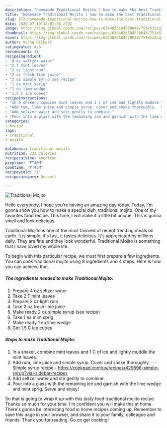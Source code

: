 ```yaml
---
description: "homemade Traditional Mojito | how to make the best Traditional Mojito"
title: "homemade Traditional Mojito | how to make the best Traditional Mojito"
slug: 672-homemade-traditional-mojito-how-to-make-the-best-traditional-mojito
date: 2020-07-19T18:01:56.279Z
image: https://img-global.cpcdn.com/recipes/6344826104578048/751x532cq70/traditional-mojito-recipe-main-photo.jpg
thumbnail: https://img-global.cpcdn.com/recipes/6344826104578048/751x532cq70/traditional-mojito-recipe-main-photo.jpg
cover: https://img-global.cpcdn.com/recipes/6344826104578048/751x532cq70/traditional-mojito-recipe-main-photo.jpg
author: Verna Gilbert
ratingvalue: 4.6
reviewcount: 11
recipeingredient:
- "4 oz seltzer water"
- "2 T mint leaves"
- "2 oz light rum"
- "2 oz fresh lime juice"
- "2 oz simple syrup see recipe"
- "1 ea mint sprig"
- "1 ea lime wedge"
- "1.5 C ice cubes"
recipeinstructions:
- "In a shaker, combine mint leaves and 1 C of ice and lightly muddle the mint leaves."
- "Add rum, lime juice and simple syrup. Cover and shake thoroughly.  Simple syrup recipe - https://cookpad.com/us/recipes/429596-simple-syrup?via=sidebar-recipes"
- "Add seltzer water and stir gently to combine."
- "Pour into a glass with the remaining ice and garnish with the lime wedge and mint sprig. Serve and enjoy!"
categories:
- Recipe
tags:
- traditional
- mojito

katakunci: traditional mojito 
nutrition: 233 calories
recipecuisine: American
preptime: "PT40M"
cooktime: "PT43M"
recipeyield: "1"
recipecategory: Dessert

---
```



![Traditional Mojito](https://img-global.cpcdn.com/recipes/6344826104578048/751x532cq70/traditional-mojito-recipe-main-photo.jpg)

Hello everybody, I hope you're having an amazing day today. Today, I'm gonna show you how to make a special dish, traditional mojito. One of my favorites food recipe. This time, I will make it a little bit unique. This is gonna smell and look delicious.

Traditional Mojito is one of the most favored of recent trending meals on earth. It is simple, it's fast, it tastes delicious. It's appreciated by millions daily. They are fine and they look wonderful. Traditional Mojito is something that I have loved my whole life.




To begin with this particular recipe, we must first prepare a few ingredients. You can cook traditional mojito using 8 ingredients and 4 steps. Here is how you can achieve that.

<!--inarticleads1-->

##### The ingredients needed to make Traditional Mojito:

1. Prepare 4 oz seltzer water
1. Take 2 T mint leaves
1. Prepare 2 oz light rum
1. Take 2 oz fresh lime juice
1. Make ready 2 oz simple syrup (see recipe)
1. Take 1 ea mint sprig
1. Make ready 1 ea lime wedge
1. Get 1.5 C ice cubes




<!--inarticleads2-->

##### Steps to make Traditional Mojito:

1. In a shaker, combine mint leaves and 1 C of ice and lightly muddle the mint leaves.
1. Add rum, lime juice and simple syrup. Cover and shake thoroughly. -  - Simple syrup recipe - https://cookpad.com/us/recipes/429596-simple-syrup?via=sidebar-recipes
1. Add seltzer water and stir gently to combine.
1. Pour into a glass with the remaining ice and garnish with the lime wedge and mint sprig. Serve and enjoy!




So that is going to wrap it up with this tasty food traditional mojito recipe. Thanks so much for your time. I'm confident you will make this at home. There's gonna be interesting food in home recipes coming up. Remember to save this page in your browser, and share it to your family, colleague and friends. Thank you for reading. Go on get cooking!
